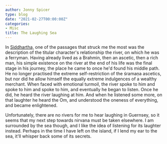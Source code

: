 ```yaml
---
author: Jonny Spicer
type: blog
date: "2021-02-27T00:00:00Z"
categories:
- Misc
title: The Laughing Sea
---
```

In [Siddhartha,](/blog/2021-book-reviews-ii) one of the passages that struck me the most was the description of the titular character's relationship
the river, on which he was a ferryman. Having already lived as a Brahmin, then an ascetic, then a rich man, his simple existence on the river at the end of his life was the final stage
in his journey, the place he came to once he'd found his middle path. He no longer practised the extreme self-restriction of the śramaṇa ascetics, but nor did he allow himself the
equally extreme indulgences of a wealthy merchant. When faced with emotional turmoil, the river spoke to him and spoke to him and spoke to him, and eventually he began to listen. Once
he did, he heard the river laughing at him. And when he listened some more, on that laughter he heard the Om, and understood the oneness of everything, and became enlightened.

Unfortunately, there are no rivers for me to hear laughing in Guernsey, so it seems that my next step towards nirvana must be taken elsewhere. I am surrounded by the sea though, and
I like the idea of listening for its laughter instead. Perhaps in the time I have left on the island, if I lend my ear to the sea, it'll whisper back some of its secrets.
